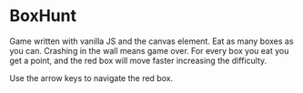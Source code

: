 # BoxHunt

Game written with vanilla JS and the canvas element. Eat as many boxes as you can. Crashing in the wall means game over. For every box you eat you get a point, and the red box will move faster increasing the difficulty.

Use the arrow keys to navigate the red box.
